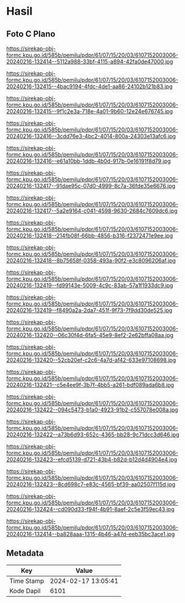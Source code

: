 # Hasil

## Foto C Plano

https://sirekap-obj-formc.kpu.go.id/585b/pemilu/pdpr/61/07/15/20/03/6107152003006-20240216-132414--5112a988-33bf-4115-a894-42fa0de47000.jpg

https://sirekap-obj-formc.kpu.go.id/585b/pemilu/pdpr/61/07/15/20/03/6107152003006-20240216-132415--4bac9194-4fdc-4de1-aa86-24102b121b83.jpg

https://sirekap-obj-formc.kpu.go.id/585b/pemilu/pdpr/61/07/15/20/03/6107152003006-20240216-132415--9f1c2e3a-718e-4a01-9b60-12e24e676745.jpg

https://sirekap-obj-formc.kpu.go.id/585b/pemilu/pdpr/61/07/15/20/03/6107152003006-20240216-132416--3cdd76e3-4bc2-4014-800a-24303e13afc6.jpg

https://sirekap-obj-formc.kpu.go.id/585b/pemilu/pdpr/61/07/15/20/03/6107152003006-20240216-132416--e61a10bb-1ddb-4b0d-917b-0e16191f8d79.jpg

https://sirekap-obj-formc.kpu.go.id/585b/pemilu/pdpr/61/07/15/20/03/6107152003006-20240216-132417--91dae95c-07d0-4999-8c7a-36fde35e6676.jpg

https://sirekap-obj-formc.kpu.go.id/585b/pemilu/pdpr/61/07/15/20/03/6107152003006-20240216-132417--5a2e9164-c041-4598-9630-2684c7609dc6.jpg

https://sirekap-obj-formc.kpu.go.id/585b/pemilu/pdpr/61/07/15/20/03/6107152003006-20240216-132418--214fb08f-66bb-4856-b316-f2372471e9ee.jpg

https://sirekap-obj-formc.kpu.go.id/585b/pemilu/pdpr/61/07/15/20/03/6107152003006-20240216-132418--8b75658f-0358-493a-90f2-e3c8096206af.jpg

https://sirekap-obj-formc.kpu.go.id/585b/pemilu/pdpr/61/07/15/20/03/6107152003006-20240216-132419--fd99143e-5009-4c9c-83ab-57a1f1933dc9.jpg

https://sirekap-obj-formc.kpu.go.id/585b/pemilu/pdpr/61/07/15/20/03/6107152003006-20240216-132419--f8490a2a-2da7-451f-9f73-7f9dd30de525.jpg

https://sirekap-obj-formc.kpu.go.id/585b/pemilu/pdpr/61/07/15/20/03/6107152003006-20240216-132420--06c30f4d-6fa5-45e9-8ef2-2e62bffa08aa.jpg

https://sirekap-obj-formc.kpu.go.id/585b/pemilu/pdpr/61/07/15/20/03/6107152003006-20240216-132420--52cb20ef-c2c6-4a7d-af42-633e97108698.jpg

https://sirekap-obj-formc.kpu.go.id/585b/pemilu/pdpr/61/07/15/20/03/6107152003006-20240216-132421--c5e4ee9f-3b7f-4bb5-a261-bdf089ada6b8.jpg

https://sirekap-obj-formc.kpu.go.id/585b/pemilu/pdpr/61/07/15/20/03/6107152003006-20240216-132422--094c5473-b1a0-4923-91b2-c557078e008a.jpg

https://sirekap-obj-formc.kpu.go.id/585b/pemilu/pdpr/61/07/15/20/03/6107152003006-20240216-132422--a73b6d93-652c-4365-bb28-9c71dcc3d646.jpg

https://sirekap-obj-formc.kpu.go.id/585b/pemilu/pdpr/61/07/15/20/03/6107152003006-20240216-132423--efcd5139-d721-43b4-b82d-b12d4d4904e4.jpg

https://sirekap-obj-formc.kpu.go.id/585b/pemilu/pdpr/61/07/15/20/03/6107152003006-20240216-132423--8cd698c7-e83c-4565-bf39-aa02507f115d.jpg

https://sirekap-obj-formc.kpu.go.id/585b/pemilu/pdpr/61/07/15/20/03/6107152003006-20240216-132424--cd090d33-f94f-4b91-8aef-2c5e3f59ec43.jpg

https://sirekap-obj-formc.kpu.go.id/585b/pemilu/pdpr/61/07/15/20/03/6107152003006-20240216-132414--ba828aaa-1315-4b46-a47d-eeb35bc3ace1.jpg


## Metadata

| Key        | Value               |
| ---------- | ------------------- |
| Time Stamp | 2024-02-17 13:05:41 |
| Kode Dapil | 6101                |



